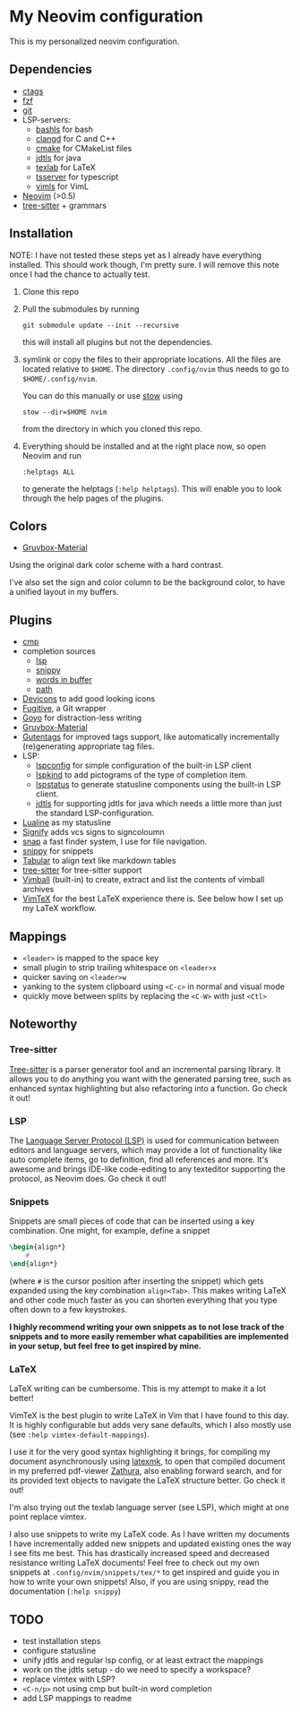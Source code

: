 My Neovim configuration
===

This is my personalized neovim configuration.


## Dependencies
- [ctags](https://github.com/universal-ctags/ctags)
- [fzf](https://github.com/junegunn/fzf.git)
- [git](https://git-scm.com/)
- LSP-servers:
    - [bashls](https://github.com/bash-lsp/bash-language-server) for bash
    - [clangd](https://github.com/clangd/clangd) for C and C++
    - [cmake](https://github.com/regen100/cmake-language-server) for CMakeList
      files
    - [jdtls](https://github.com/eclipse/eclipse.jdt.ls.git) for java
    - [texlab](https://github.com/latex-lsp/texlab) for LaTeX
    - [tsserver](https://github.com/Microsoft/TypeScript/wiki/Standalone-Server-%28tsserver%29)
      for typescript
    - [vimls](https://github.com/iamcco/vim-language-server) for VimL
- [Neovim](https://neovim.io/) (>0.5)
- [tree-sitter](https://github.com/tree-sitter/tree-sitter.git) + grammars


## Installation
NOTE: I have not tested these steps yet as I already have everything installed.
This should work though, I'm pretty sure. I will remove this note once I had the
chance to actually test.

1. Clone this repo
2. Pull the submodules by running
   ```
   git submodule update --init --recursive
   ```
   this will install all plugins but not the dependencies.
3. symlink or copy the files to their appropriate locations. All the files are
   located relative to `$HOME`. The directory `.config/nvim` thus needs to go to
   `$HOME/.config/nvim`.

   You can do this manually or use [stow](https://www.gnu.org/software/stow/)
   using
   ```
   stow --dir=$HOME nvim
   ```
   from the directory in which you cloned this repo.
4. Everything should be installed and at the right place now, so open Neovim and
   run
   ```
   :helptags ALL
   ```
   to generate the helptags (`:help helptags`). This will enable you to look
   through the help pages of the plugins.


## Colors
- [Gruvbox-Material](https://github.com/sainnhe/gruvbox-material)

Using the original dark color scheme with a hard contrast.

I've also set the sign and color column to be the background color, to have a
unified layout in my buffers.


## Plugins
- [cmp](https://github.com/hrsh7th/nvim-cmp.git)
- completion sources
    - [lsp](https://github.com/hrsh7th/cmp-nvim-lsp.git)
    - [snippy](https://github.com/dcampos/cmp-snippy.git)
    - [words in buffer](https://github.com/hrsh7th/cmp-buffer.git)
    - [path](https://github.com/hrsh7th/cmp-path.git)
- [Devicons](https://github.com/ryanoasis/vim-devicons) to add good looking
  icons
- [Fugitive](https://github.com/tpope/vim-fugitive.git), a Git wrapper
- [Goyo](https://github.com/junegunn/goyo.vim) for distraction-less writing
- [Gruvbox-Material](https://github.com/sainnhe/gruvbox-material)
- [Gutentags](https://github.com/ludovicchabant/vim-gutentags.git) for improved
  tags support, like automatically incrementally (re)generating appropriate tag
  files.
- LSP:
    - [lspconfig](https://github.com/neovim/nvim-lspconfig.git) for simple
      configuration of the built-in LSP client
    - [lspkind](https://github.com/onsails/lspkind-nvim) to add pictograms of
      the type of completion item.
    - [lspstatus](https://github.com/nvim-lua/lsp-status.nvim.git) to generate
      statusline components using the built-in LSP client.
    - [jdtls](https://github.com/mfussenegger/nvim-jdtls.git) for supporting
      jdtls for java which needs a little more than just the standard
      LSP-configuration.
- [Lualine](https://github.com/nvim-lualine/lualine.nvim.git) as my statusline
- [Signify](https://github.com/mhinz/vim-signify.git) adds vcs signs to
  signcoloumn
- [snap](https://github.com/camspiers/snap.git) a fast finder system, I use for
  file navigation.
- [snippy](https://github.com/dcampos/nvim-snippy.git) for snippets
- [Tabular](https://github.com/godlygeek/tabular.git) to align text like
  markdown tables
- [tree-sitter](https://github.com/nvim-treesitter/nvim-treesitter.git) for
  tree-sitter support
- [Vimball](https://www.vim.org/scripts/script.php?script_id=1502) (built-in) to
  create, extract and list the contents of vimball archives
- [VimTeX](https://github.com/lervag/vimtex.git) for the best LaTeX experience
  there is. See below how I set up my LaTeX workflow.


## Mappings
- `<leader>` is mapped to the space key
- small plugin to strip trailing whitespace on `<leader>x`
- quicker saving on `<leader>w`
- yanking to the system clipboard using `<C-c>` in normal and visual mode
- quickly move between splits by replacing the `<C-W>` with just `<Ctl>`


## Noteworthy
### Tree-sitter
[Tree-sitter](https://github.com/tree-sitter/tree-sitter.git) is a parser
generator tool and an incremental parsing library. It allows you to do anything
you want with the generated parsing tree, such as enhanced syntax highlighting
but also refactoring into a function. Go check it out!

### LSP
The [Language Server Protocol (LSP)](https://microsoft.github.io/language-server-protocol/)
is used for communication between editors and language servers, which may
provide a lot of functionality like auto complete items, go to definition, find
all references and more. It's awesome and brings IDE-like code-editing to any
texteditor supporting the protocol, as Neovim does. Go check it out!

### Snippets
Snippets are small pieces of code that can be inserted using a key combination.
One might, for example, define a snippet
```latex
\begin{align*}
    #
\end{align*}
```
(where `#` is the cursor position after inserting the snippet) which gets
expanded using the key combination `align<Tab>`. This makes writing LaTeX and
other code much faster as you can shorten everything that you type often down to
a few keystrokes.

**I highly recommend writing your own snippets as to not lose track of the
snippets and to more easily remember what capabilities are implemented in your
setup, but feel free to get inspired by mine.**

### LaTeX
LaTeX writing can be cumbersome. This is my attempt to make it a lot better!

VimTeX is the best plugin to write LaTeX in Vim that I have found to this day.
It is highly configurable but adds very sane defaults, which I also mostly use
(see `:help vimtex-default-mappings`).

I use it for the very good syntax highlighting it brings, for compiling my
document asynchronously using
[latexmk](https://personal.psu.edu/~jcc8/software/latexmk/), to open that
compiled document in my preferred pdf-viewer
[Zathura](https://pwmt.org/projects/zathura/), also enabling forward search, and
for its provided text objects to navigate the LaTeX structure better. Go check
it out!

I'm also trying out the texlab language server (see LSP), which might at one
point replace vimtex.

I also use snippets to write my LaTeX code. As I have written my documents I
have incrementally added new snippets and updated existing ones the way I see
fits me best. This has drastically increased speed and decreased resistance
writing LaTeX documents! Feel free to check out my own snippets at
`.config/nvim/snippets/tex/*` to get inspired and guide you in how to write your
own snippets! Also, if you are using snippy, read the documentation (`:help
snippy`)


## TODO
- test installation steps
- configure statusline
- unify jdtls and regular lsp config, or at least extract the mappings
- work on the jdtls setup - do we need to specify a workspace?
- replace vimtex with LSP?
- `<C-n/p>` not using cmp but built-in word completion
- add LSP mappings to readme
